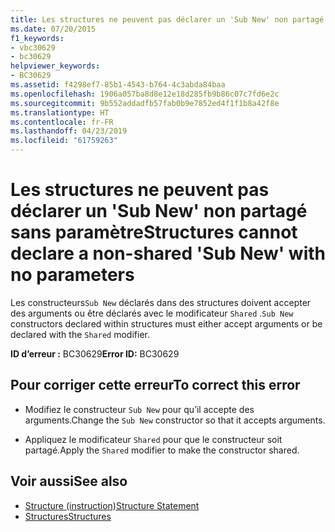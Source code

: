 ```yaml
---
title: Les structures ne peuvent pas déclarer un 'Sub New' non partagé sans paramètre
ms.date: 07/20/2015
f1_keywords:
- vbc30629
- bc30629
helpviewer_keywords:
- BC30629
ms.assetid: f4298ef7-85b1-4543-b764-4c3abda84baa
ms.openlocfilehash: 1906a057ba8d8e12e18d285fb9b86c07c7fd6e2c
ms.sourcegitcommit: 9b552addadfb57fab0b9e7852ed4f1f1b8a42f8e
ms.translationtype: HT
ms.contentlocale: fr-FR
ms.lasthandoff: 04/23/2019
ms.locfileid: "61759263"
---
```

# <a name="structures-cannot-declare-a-non-shared-sub-new-with-no-parameters"></a><span data-ttu-id="31495-102">Les structures ne peuvent pas déclarer un 'Sub New' non partagé sans paramètre</span><span class="sxs-lookup"><span data-stu-id="31495-102">Structures cannot declare a non-shared 'Sub New' with no parameters</span></span>
<span data-ttu-id="31495-103">Les constructeurs`Sub New` déclarés dans des structures doivent accepter des arguments ou être déclarés avec le modificateur `Shared` .</span><span class="sxs-lookup"><span data-stu-id="31495-103">`Sub New` constructors declared within structures must either accept arguments or be declared with the `Shared` modifier.</span></span>  
  
 <span data-ttu-id="31495-104">**ID d’erreur :** BC30629</span><span class="sxs-lookup"><span data-stu-id="31495-104">**Error ID:** BC30629</span></span>  
  
## <a name="to-correct-this-error"></a><span data-ttu-id="31495-105">Pour corriger cette erreur</span><span class="sxs-lookup"><span data-stu-id="31495-105">To correct this error</span></span>  
  
- <span data-ttu-id="31495-106">Modifiez le constructeur `Sub New` pour qu’il accepte des arguments.</span><span class="sxs-lookup"><span data-stu-id="31495-106">Change the `Sub New` constructor so that it accepts arguments.</span></span>  
  
- <span data-ttu-id="31495-107">Appliquez le modificateur `Shared` pour que le constructeur soit partagé.</span><span class="sxs-lookup"><span data-stu-id="31495-107">Apply the `Shared` modifier to make the constructor shared.</span></span>  
  
## <a name="see-also"></a><span data-ttu-id="31495-108">Voir aussi</span><span class="sxs-lookup"><span data-stu-id="31495-108">See also</span></span>

- [<span data-ttu-id="31495-109">Structure (instruction)</span><span class="sxs-lookup"><span data-stu-id="31495-109">Structure Statement</span></span>](../../visual-basic/language-reference/statements/structure-statement.md)
- [<span data-ttu-id="31495-110">Structures</span><span class="sxs-lookup"><span data-stu-id="31495-110">Structures</span></span>](../../visual-basic/programming-guide/language-features/data-types/structures.md)
